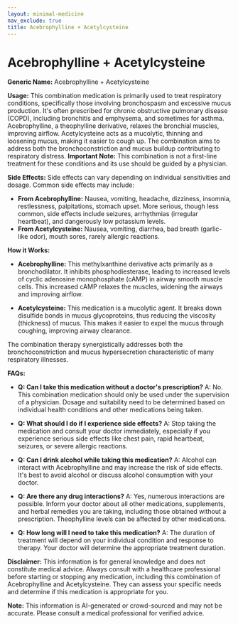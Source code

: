 ```yaml
---
layout: minimal-medicine
nav_exclude: true
title: Acebrophylline + Acetylcysteine
---
```


# Acebrophylline + Acetylcysteine

**Generic Name:** Acebrophylline + Acetylcysteine

**Usage:** This combination medication is primarily used to treat respiratory conditions, specifically those involving bronchospasm and excessive mucus production.  It's often prescribed for chronic obstructive pulmonary disease (COPD), including bronchitis and emphysema, and sometimes for asthma.  Acebrophylline, a theophylline derivative, relaxes the bronchial muscles, improving airflow. Acetylcysteine acts as a mucolytic, thinning and loosening mucus, making it easier to cough up.  The combination aims to address both the bronchoconstriction and mucus buildup contributing to respiratory distress.  **Important Note:** This combination is not a first-line treatment for these conditions and its use should be guided by a physician.

**Side Effects:**  Side effects can vary depending on individual sensitivities and dosage. Common side effects may include:

* **From Acebrophylline:** Nausea, vomiting, headache, dizziness, insomnia, restlessness, palpitations, stomach upset.  More serious, though less common, side effects include seizures, arrhythmias (irregular heartbeat), and dangerously low potassium levels.
* **From Acetylcysteine:** Nausea, vomiting, diarrhea, bad breath (garlic-like odor), mouth sores, rarely allergic reactions.


**How it Works:**

* **Acebrophylline:** This methylxanthine derivative acts primarily as a bronchodilator. It inhibits phosphodiesterase, leading to increased levels of cyclic adenosine monophosphate (cAMP) in airway smooth muscle cells. This increased cAMP relaxes the muscles, widening the airways and improving airflow.

* **Acetylcysteine:** This medication is a mucolytic agent. It breaks down disulfide bonds in mucus glycoproteins, thus reducing the viscosity (thickness) of mucus.  This makes it easier to expel the mucus through coughing, improving airway clearance.

The combination therapy synergistically addresses both the bronchoconstriction and mucus hypersecretion characteristic of many respiratory illnesses.


**FAQs:**

* **Q: Can I take this medication without a doctor's prescription?** A: No.  This combination medication should only be used under the supervision of a physician.  Dosage and suitability need to be determined based on individual health conditions and other medications being taken.

* **Q: What should I do if I experience side effects?** A:  Stop taking the medication and consult your doctor immediately, especially if you experience serious side effects like chest pain, rapid heartbeat, seizures, or severe allergic reactions.

* **Q: Can I drink alcohol while taking this medication?** A: Alcohol can interact with Acebrophylline and may increase the risk of side effects. It's best to avoid alcohol or discuss alcohol consumption with your doctor.

* **Q:  Are there any drug interactions?** A: Yes, numerous interactions are possible.  Inform your doctor about all other medications, supplements, and herbal remedies you are taking, including those obtained without a prescription.  Theophylline levels can be affected by other medications.

* **Q: How long will I need to take this medication?** A: The duration of treatment will depend on your individual condition and response to therapy.  Your doctor will determine the appropriate treatment duration.

**Disclaimer:** This information is for general knowledge and does not constitute medical advice.  Always consult with a healthcare professional before starting or stopping any medication, including this combination of Acebrophylline and Acetylcysteine.  They can assess your specific needs and determine if this medication is appropriate for you.


**Note:** This information is AI-generated or crowd-sourced and may not be accurate. Please consult a medical professional for verified advice.